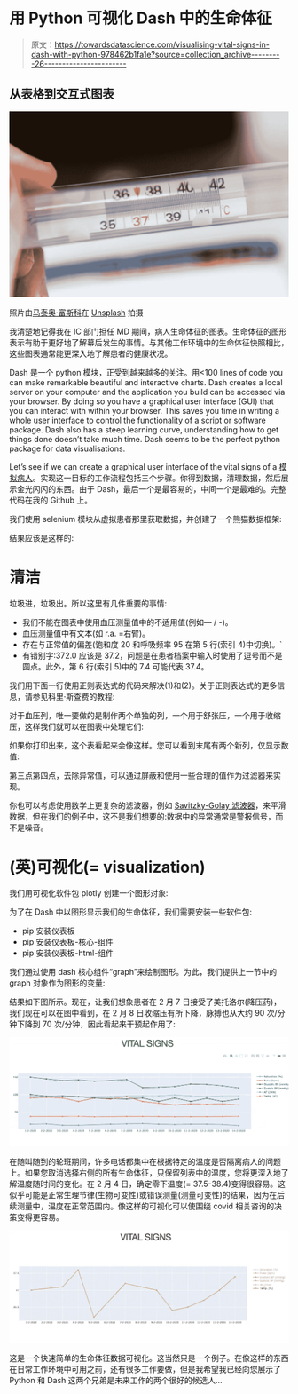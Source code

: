 # 用 Python 可视化 Dash 中的生命体征

> 原文：<https://towardsdatascience.com/visualising-vital-signs-in-dash-with-python-978462b1fa1e?source=collection_archive---------26----------------------->

## 从表格到交互式图表

![](img/c00c894963013e03266be8f5696e63e6.png)

照片由[马泰奥·富斯科](https://unsplash.com/@matteofusco?utm_source=unsplash&utm_medium=referral&utm_content=creditCopyText)在 [Unsplash](https://unsplash.com/s/photos/temperature?utm_source=unsplash&utm_medium=referral&utm_content=creditCopyText) 拍摄

我清楚地记得我在 IC 部门担任 MD 期间，病人生命体征的图表。生命体征的图形表示有助于更好地了解幕后发生的事情。与其他工作环境中的生命体征快照相比，这些图表通常能更深入地了解患者的健康状况。

Dash 是一个 python 模块，正受到越来越多的关注。用<100 lines of code you can make remarkable beautiful and interactive charts. Dash creates a local server on your computer and the application you build can be accessed via your browser. By doing so you have a graphical user interface (GUI) that you can interact with within your browser. This saves you time in writing a whole user interface to control the functionality of a script or software package. Dash also has a steep learning curve, understanding how to get things done doesn’t take much time. Dash seems to be the perfect python package for data visualisations.

Let’s see if we can create a graphical user interface of the vital signs of a [模拟病人](https://medicalprogress.dev/patient_file2/)。实现这一目标的工作流程包括三个步骤。你得到数据，清理数据，然后展示金光闪闪的东西。由于 Dash，最后一个是最容易的，中间一个是最难的。完整代码在我的 Github 上。

我们使用 selenium 模块从虚拟患者那里获取数据，并创建了一个熊猫数据框架:

结果应该是这样的:

# 清洁

垃圾进，垃圾出。所以这里有几件重要的事情:

*   我们不能在图表中使用血压测量值中的不适用值(例如— / -)。
*   血压测量值中有文本(如 r.a. =右臂)。
*   存在与正常值的偏差(饱和度 20 和呼吸频率 95 在第 5 行(索引 4)中切换)。`
*   有错别字:372.0 应该是 37.2，问题是在患者档案中输入时使用了逗号而不是圆点。此外，第 6 行(索引 5)中的 7.4 可能代表 37.4。

我们用下面一行使用正则表达式的代码来解决(1)和(2)。关于正则表达式的更多信息，请参见科里·斯查费的教程:

对于血压列，唯一要做的是制作两个单独的列，一个用于舒张压，一个用于收缩压，这样我们就可以在图表中处理它们:

如果你打印出来，这个表看起来会像这样。您可以看到末尾有两个新列，仅显示数值:

第三点第四点，去除异常值，可以通过屏蔽和使用一些合理的值作为过滤器来实现。

你也可以考虑使用数学上更复杂的滤波器，例如 [Savitzky-Golay 滤波器](https://towardsai.net/p/l/savitzky-golay-filter-for-data-smoothing)，来平滑数据，但在我们的例子中，这不是我们想要的:数据中的异常通常是警报信号，而不是噪音。

# (英)可视化(= visualization)

我们用可视化软件包 plotly 创建一个图形对象:

为了在 Dash 中以图形显示我们的生命体征，我们需要安装一些软件包:

*   pip 安装仪表板
*   pip 安装仪表板-核心-组件
*   pip 安装仪表板-html-组件

我们通过使用 dash 核心组件“graph”来绘制图形。为此，我们提供上一节中的 graph 对象作为图形的变量:

结果如下图所示。现在，让我们想象患者在 2 月 7 日接受了美托洛尔(降压药)，我们现在可以在图中看到，在 2 月 8 日收缩压有所下降，脉搏也从大约 90 次/分钟下降到 70 次/分钟，因此看起来干预起作用了:

![](img/bcf8b4701c14c03d9906a96695e61d7d.png)

在随叫随到的轮班期间，许多电话都集中在根据特定的温度是否隔离病人的问题上。如果您取消选择右侧的所有生命体征，只保留列表中的温度，您将更深入地了解温度随时间的变化。在 2 月 4 日，确定零下温度(= 37.5-38.4)变得很容易。这似乎可能是正常生理节律(生物可变性)或错误测量(测量可变性)的结果，因为在后续测量中，温度在正常范围内。像这样的可视化可以使围绕 covid 相关咨询的决策变得更容易。

![](img/62a5ead0fe1ae1b431692c3421adefae.png)

这是一个快速简单的生命体征数据可视化。这当然只是一个例子。在像这样的东西在日常工作环境中可用之前，还有很多工作要做，但是我希望我已经向您展示了 Python 和 Dash 这两个兄弟是未来工作的两个很好的候选人…